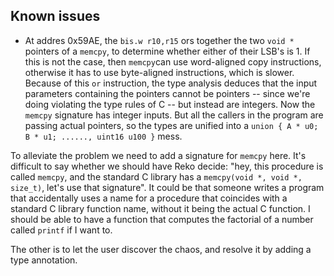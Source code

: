 ## Known issues

* At addres 0x59AE, the `bis.w r10,r15` ors together the two `void *` pointers of a `memcpy`, to determine whether either of their LSB's is 1. If this is not the case, then `memcpy`can use word-aligned copy instructions, otherwise it has to use byte-aligned instructions, which is slower. Because of this `or` instruction, the type analysis deduces that the input parameters containing the pointers cannot be pointers -- since we're doing violating the type rules of C -- but instead are integers. Now the `memcpy` signature has integer inputs. But all the callers in the program are passing actual pointers, so
the types are unified into a `union { A * u0; B * u1; ......, uint16 u100 }` mess.

To alleviate the problem we need to add a signature for `memcpy` here. It's difficult to say whether we should have Reko decide: "hey, this procedure is called `memcpy`, and the standard C library has a `memcpy(void *, void *, size_t)`, let's use that signature". It could be that someone writes a program that accidentally uses a name for a procedure that coincides with a standard C library function name, without it being the actual C function. I should be able to have a function that computes the factorial of a number called `printf` if I want to.

The other is to let the user discover the chaos, and resolve it by adding a type annotation.




